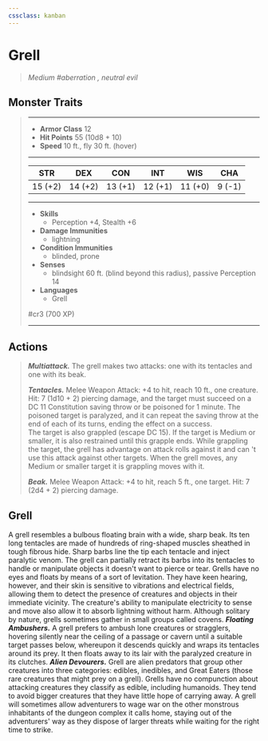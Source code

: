 ```yaml
---
cssclass: kanban
---
```


# Grell
>*Medium #aberration , neutral evil*
## Monster Traits
>___
>- **Armor Class** 12
>- **Hit Points** 55 (10d8 + 10)
>- **Speed** 10 ft., fly 30 ft. (hover)
>___
>|STR|DEX|CON|INT|WIS|CHA|
>|:---:|:---:|:---:|:---:|:---:|:---:|
>|15 (+2)|14 (+2)|13 (+1)|12 (+1)|11 (+0)|9 (-1)|
>___
>- **Skills**
>	 - Perception +4, Stealth +6
>- **Damage Immunities**
>	 - lightning
>- **Condition Immunities**
>	 - blinded, prone
>- **Senses**
>	 - blindsight 60 ft. (blind beyond this radius), passive Perception 14
>- **Languages**
>	 - Grell
>
> #cr3 (700 XP)
>___
## Actions
>***Multiattack.*** The grell makes two attacks: one with its tentacles and one with its beak.  
>
>***Tentacles.*** Melee Weapon Attack: +4 to hit, reach 10 ft., one creature. Hit: 7 (1d10 + 2) piercing damage, and the target must succeed on a DC 11 Constitution saving throw or be poisoned for 1 minute. The poisoned target is paralyzed, and it can repeat the saving throw at the end of each of its turns, ending the effect on a success.  
>The target is also grappled (escape DC 15). If the target is Medium or smaller, it is also restrained until this grapple ends. While grappling the target, the grell has advantage on attack rolls against it and can 't use this attack against other targets. When the grell moves, any Medium or smaller target it is grappling moves with it.  
>
>***Beak.*** Melee Weapon Attack: +4 to hit, reach 5 ft., one target. Hit: 7 (2d4 + 2) piercing damage.
## Grell
A grell resembles a bulbous floating brain with a wide, sharp beak. Its ten long tentacles are made of hundreds of ring-shaped muscles sheathed in tough fibrous hide. Sharp barbs line the tip each tentacle and inject paralytic venom. The grell can partially retract its barbs into its tentacles to handle or manipulate objects it doesn't want to pierce or tear.
Grells have no eyes and floats by means of a sort of levitation. They have keen hearing, however, and their skin is sensitive to vibrations and electrical fields, allowing them to detect the presence of creatures and objects in their immediate vicinity. The creature's ability to manipulate electricity to sense and move also allow it to absorb lightning without harm.
Although solitary by nature, grells sometimes gather in small groups called covens.
***Floating Ambushers.*** A grell prefers to ambush lone creatures or stragglers, hovering silently near the ceiling of a passage or cavern until a suitable target passes below, whereupon it descends quickly and wraps its tentacles around its prey. It then floats away to its lair with the paralyzed creature in its clutches.
***Alien Devourers.*** Grell are alien predators that group other creatures into three categories: edibles, inedibles, and Great Eaters (those rare creatures that might prey on a grell). Grells have no compunction about attacking creatures they classify as edible, including humanoids. They tend to avoid bigger creatures that they have little hope of carrying away.
A grell will sometimes allow adventurers to wage war on the other monstrous inhabitants of the dungeon complex it calls home, staying out of the adventurers' way as they dispose of larger threats while waiting for the right time to strike.